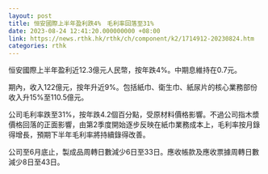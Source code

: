 ```yaml
---
layout: post
title: 恒安國際上半年盈利跌4%　毛利率回落至31%
date: 2023-08-24 12:41:20.000000000 +08:00
link: https://news.rthk.hk/rthk/ch/component/k2/1714912-20230824.htm
categories: rthk
---
```


恒安國際上半年盈利近12.3億元人民幣，按年跌4%。中期息維持在0.7元。

期內，收入122億元，按年升近9%。包括紙巾、衛生巾、紙尿片的核心業務部份收入升15%至110.5億元。

公司毛利率跌至31%，按年跌4.2個百分點，受原材料價格影響。不過公司指木漿價格回落的正面影響，由第2季度開始逐步反映在紙巾業務成本上，毛利率按月錄得增長，預期下半年毛利率將持續錄得改善。

公司至6月底止，製成品周轉日數減少6日至33日。應收帳款及應收票據周轉日數減少8日至43日。
